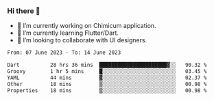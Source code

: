 ### Hi there 👋

<!--
**devcat37/devcat37** is a ✨ _special_ ✨ repository because its `README.md` (this file) appears on your GitHub profile.-->


- 🔭 I’m currently working on Chimicum application.
- 🌱 I’m currently learning Flutter/Dart.
- 👯 I’m looking to collaborate with UI designers.
<!-- - 🤔 I’m looking for help with ... -->

<!--START_SECTION:waka-->

```txt
From: 07 June 2023 - To: 14 June 2023

Dart          28 hrs 36 mins  ██████████████████████▓░░   90.32 %
Groovy        1 hr 5 mins     █░░░░░░░░░░░░░░░░░░░░░░░░   03.45 %
YAML          44 mins         ▓░░░░░░░░░░░░░░░░░░░░░░░░   02.37 %
Other         18 mins         ▒░░░░░░░░░░░░░░░░░░░░░░░░   00.98 %
Properties    18 mins         ▒░░░░░░░░░░░░░░░░░░░░░░░░   00.98 %
```

<!--END_SECTION:waka-->
